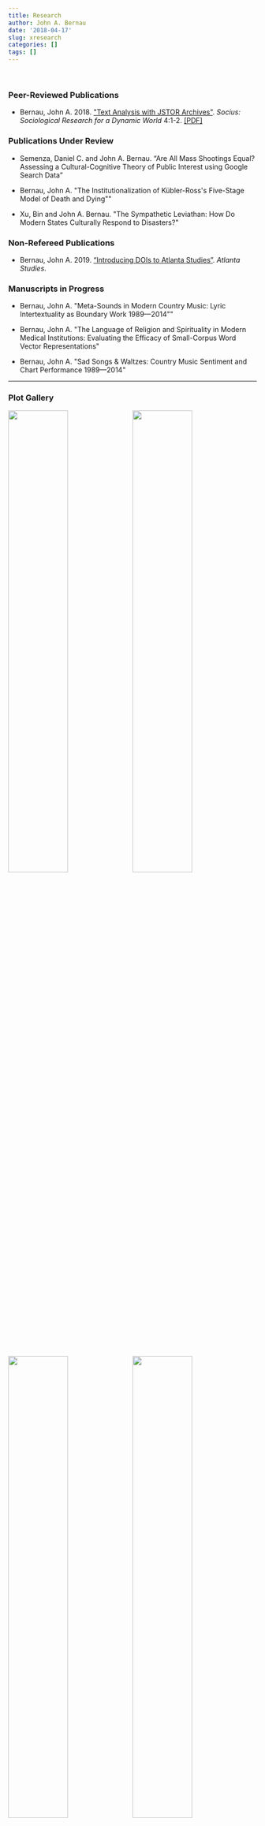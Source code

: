 ```yaml
---
title: Research
author: John A. Bernau
date: '2018-04-17'
slug: xresearch
categories: []
tags: []
---
```

<br>

### Peer-Reviewed Publications 

* Bernau, John A. 2018. <a href = "https://doi.org/10.1177%2F2378023118809264" target = "_blank">"Text Analysis with JSTOR Archives"</a>. *Socius: Sociological Research for a Dynamic World* 4:1-2. <a href = "/research/Bernau - 2018 - Text Analysis with JSTOR Archives.pdf" target = "_blank">[PDF]</a>

### Publications Under Review 

* Semenza, Daniel C. and John A. Bernau. “Are All Mass Shootings Equal? Assessing a Cultural-Cognitive Theory of Public Interest using Google Search Data” 

* Bernau, John A. "The Institutionalization of Kübler-Ross's Five-Stage Model of Death and Dying""

* Xu, Bin and John A. Bernau. "The Sympathetic Leviathan: How Do Modern States Culturally Respond to Disasters?"

### Non-Refereed Publications  

* Bernau, John A. 2019. <a href = "https://doi.org/10.18737/atls20190418" target = "_blank">“Introducing DOIs to Atlanta Studies”</a>. *Atlanta Studies*.  

### Manuscripts in Progress  

* Bernau, John A. "Meta-Sounds in Modern Country Music: Lyric Intertextuality as Boundary Work 1989—2014""

* Bernau, John A. "The Language of Religion and Spirituality in Modern Medical Institutions: Evaluating the Efficacy of Small-Corpus Word Vector Representations"

* Bernau, John A. "Sad Songs & Waltzes: Country Music Sentiment and Chart Performance 1989—2014"




___

### Plot Gallery

[<img src="/research/socius.jpg" style="float: left; width: 49%; margin-right: 1%; margin-bottom: 0.5em;">](/research/socius.jpg)

[<img src="/research/leviathan.jpg" style="float: right; width: 49%; margin-right: 1%; margin-bottom: 0.5em;">](/research/leviathan.jpg)

[<img src="/research/google.jpg" style="float: left; width: 49%; margin-right: 1%; margin-bottom: 0.5em;">](/research/google.jpg)

[<img src="/research/cm_sr3.jpg" style="float: right; width: 49%; margin-right: 1%; margin-bottom: 0.5em;">](/research/cm_sr3.jpg)

[<img src="/research/cmsent1.jpg" style="float: left; width: 49%; margin-right: 1%; margin-bottom: 0.5em;">](/research/cmsent1.jpg)

[<img src="/research/kr1.jpg" style="float: right; width: 49%; margin-right: 1%; margin-bottom: 0.5em;">](/research/kr1.jpg)

<p style="clear: both;">

___

<font color = "gray", size="2">Copyright &copy; 2019 John A. Bernau</font>
